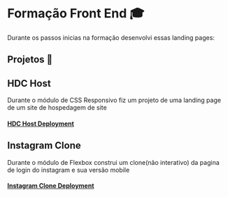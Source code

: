 # Formação Front End 🎓
Durante os passos inicias na formação desenvolvi essas landing pages:

## Projetos 🚀

## HDC Host
Durante o módulo de CSS Responsivo fiz um projeto de uma landing page de um site de hospedagem de site
#### [HDC Host Deployment ](https://wagnernazarios.github.io/formacao-front-end/7%20-%203%C2%BA%20projeto%20HDC%20Host/index.html)

## Instagram Clone
Durante o módulo de Flexbox construi um clone(não interativo) da pagina de login do instagram e sua versão mobile 
#### [Instagram Clone Deployment](https://wagnernazarios.github.io/formacao-front-end/9%20-%204%C2%BA%20projeto%20Instagram%20Clone/index.html)



